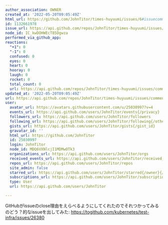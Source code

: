 ```yaml
---
author_association: OWNER
created_at: '2022-05-20T09:05:49Z'
html_url: https://github.com/JohnTitor/times-huyuumi/issues/6#issuecomment-1132661978
id: 1132661978
issue_url: https://api.github.com/repos/JohnTitor/times-huyuumi/issues/6
node_id: IC_kwDOHWEcT85Dgwza
performed_via_github_app: 
reactions:
  "+1": 0
  "-1": 0
  confused: 0
  eyes: 0
  heart: 0
  hooray: 0
  laugh: 0
  rocket: 0
  total_count: 0
  url: https://api.github.com/repos/JohnTitor/times-huyuumi/issues/comments/1132661978/reactions
updated_at: '2022-05-20T09:05:49Z'
url: https://api.github.com/repos/JohnTitor/times-huyuumi/issues/comments/1132661978
user:
  avatar_url: https://avatars.githubusercontent.com/u/25030997?v=4
  events_url: https://api.github.com/users/JohnTitor/events{/privacy}
  followers_url: https://api.github.com/users/JohnTitor/followers
  following_url: https://api.github.com/users/JohnTitor/following{/other_user}
  gists_url: https://api.github.com/users/JohnTitor/gists{/gist_id}
  gravatar_id: ''
  html_url: https://github.com/JohnTitor
  id: 25030997
  login: JohnTitor
  node_id: MDQ6VXNlcjI1MDMwOTk3
  organizations_url: https://api.github.com/users/JohnTitor/orgs
  received_events_url: https://api.github.com/users/JohnTitor/received_events
  repos_url: https://api.github.com/users/JohnTitor/repos
  site_admin: false
  starred_url: https://api.github.com/users/JohnTitor/starred{/owner}{/repo}
  subscriptions_url: https://api.github.com/users/JohnTitor/subscriptions
  type: User
  url: https://api.github.com/users/JohnTitor

---
```

GitHubがissueのclose理由をえらべるようにしてくれたのでそれつかってみるのどう？的なissueを出してみた: https://togithub.com/kubernetes/test-infra/issues/26380
